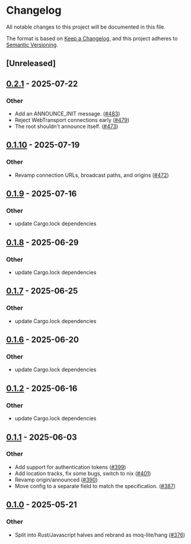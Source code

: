 # Changelog

All notable changes to this project will be documented in this file.

The format is based on [Keep a Changelog](https://keepachangelog.com/en/1.0.0/),
and this project adheres to [Semantic Versioning](https://semver.org/spec/v2.0.0.html).

## [Unreleased]

## [0.2.1](https://github.com/kixelated/moq/compare/hang-cli-v0.2.0...hang-cli-v0.2.1) - 2025-07-22

### Other

- Add an ANNOUNCE_INIT message. ([#483](https://github.com/kixelated/moq/pull/483))
- Reject WebTransport connections early ([#479](https://github.com/kixelated/moq/pull/479))
- The root shouldn't announce itself. ([#473](https://github.com/kixelated/moq/pull/473))

## [0.1.10](https://github.com/kixelated/moq/compare/hang-cli-v0.1.9...hang-cli-v0.1.10) - 2025-07-19

### Other

- Revamp connection URLs, broadcast paths, and origins ([#472](https://github.com/kixelated/moq/pull/472))

## [0.1.9](https://github.com/kixelated/moq/compare/hang-cli-v0.1.8...hang-cli-v0.1.9) - 2025-07-16

### Other

- update Cargo.lock dependencies

## [0.1.8](https://github.com/kixelated/moq/compare/hang-cli-v0.1.7...hang-cli-v0.1.8) - 2025-06-29

### Other

- update Cargo.lock dependencies

## [0.1.7](https://github.com/kixelated/moq/compare/hang-cli-v0.1.6...hang-cli-v0.1.7) - 2025-06-25

### Other

- update Cargo.lock dependencies

## [0.1.6](https://github.com/kixelated/moq/compare/hang-cli-v0.1.5...hang-cli-v0.1.6) - 2025-06-20

### Other

- update Cargo.lock dependencies

## [0.1.2](https://github.com/kixelated/moq/compare/hang-cli-v0.1.1...hang-cli-v0.1.2) - 2025-06-16

### Other

- update Cargo.lock dependencies

## [0.1.1](https://github.com/kixelated/moq/compare/hang-cli-v0.1.0...hang-cli-v0.1.1) - 2025-06-03

### Other

- Add support for authentication tokens ([#399](https://github.com/kixelated/moq/pull/399))
- Add location tracks, fix some bugs, switch to nix ([#401](https://github.com/kixelated/moq/pull/401))
- Revamp origin/announced ([#390](https://github.com/kixelated/moq/pull/390))
- Move config to a separate field to match the specification. ([#387](https://github.com/kixelated/moq/pull/387))

## [0.1.0](https://github.com/kixelated/moq/releases/tag/hang-cli-v0.1.0) - 2025-05-21

### Other

- Split into Rust/Javascript halves and rebrand as moq-lite/hang ([#376](https://github.com/kixelated/moq/pull/376))
